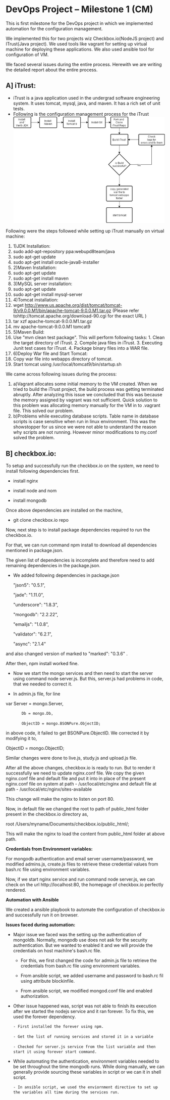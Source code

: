 # DevOps Project – Milestone 1 (CM)

This is first milestone for the DevOps project in which we implemented automation for the configuration management.

We implemented this for two projects wiz Checkbox.io(NodeJS project) and ITrust(Java project). We used tools like vagrant for setting up virtual machine for deploying these applications. We also used ansible tool for configuration of VM.

We faced several issues during the entire process. Herewith we are writing the detailed report about the entire process.

## A] iTrust:

- iTrust is a java application used in the undergrad software engineering system. It uses tomcat, mysql, java, and maven. It has a rich set of unit tests.
- Following is the configuration management process for the iTrust
![alt tag](./itrust2.jpg)

Following were the steps followed while setting up iTrust manually on virtual machine:

1. 1)JDK Installation:
  1. sudo add-apt-repository ppa:webupd8team/java
  2. sudo apt-get update
  3. sudo apt-get install oracle-java8-installer
2. 2)Maven Installation:
  1. sudo apt-get update
  2. sudo apt-get install maven
3. 3)MySQL server installation:
  1. sudo apt-get update
  2. sudo apt-get install mysql-server
4. 4)Tomcat installation:
  1. wget http://www.us.apache.org/dist/tomcat/tomcat-9/v9.0.0.M1/bin/apache-tomcat-9.0.0.M1.tar.gz (Please refer tohttp://tomcat.apache.org/download-90.cgi for the exact URL )
  2. tar xzf apache-tomcat-9.0.0.M1.tar.gz
  3. mv apache-tomcat-9.0.0.M1 tomcat9
5. 5)Maven Build:
  1. Use &quot;mvn clean test package&quot;. This will perform following tasks:
    1. Clean the target directory of iTrust.
    2. Compile java files in iTrust.
    3. Executing Junit test cases for iTrust.
    4. Package binary files into a WAR file.
6. 6)Deploy War file and Start Tomcat:
  1. Copy war file into webapps directory of tomcat.
  2. Start tomcat using /usr/local/tomcat9/bin/startup.sh

We came across following issues during the process:

1. a)Vagrant allocates some initial memory to the VM created. When we tried to build the iTrust project, the build process was getting terminated abruptly. After analyzing this issue we concluded that this was because the memory assigned by vagrant was not sufficient. Quick solution to this problem was allocating memory manually for the VM in to .vagrant file. This solved our problem.
2. b)Problems while executing database scripts. Table name in database scripts is case sensitive when run in linux environment. This was the showstopper for us since we were not able to understand the reason why scripts are not running. However minor modifications to my.conf solved the problem.


## B] checkbox.io:

To setup and successfully run the checkbox.io on the system, we need to install following dependencies first.

- install nginx

- install node and nom

- install mongodb

Once above dependencies are installed on the machine,

- git clone checkbox.io repo

Now, next step is to install package dependencies required to run the checkbox.io.

For that, we can run command npm install to download all dependencies mentioned in package.json.

The given list of dependencies is incomplete and therefore need to add remaining dependencies in the package.json.

- We added following dependencies in package.json

    &quot;json5&quot;: &quot;0.5.1&quot;,

    &quot;jade&quot;: &quot;1.11.0&quot;,

    &quot;underscore&quot;: &quot;1.8.3&quot;,

    &quot;mongodb&quot;: &quot;2.2.22&quot;,

    &quot;emailjs&quot;: &quot;1.0.8&quot;,

    &quot;validator&quot;: &quot;6.2.1&quot;,

    &quot;async&quot;: &quot;2.1.4&quot;

and also changed version of marked to &quot;marked&quot;: &quot;0.3.6&quot; .



After then, npm install worked fine.



- Now we start the mongo services and then need to start the server using command node server.js.  But this, server.js had problems in code, that we needed to correct it.

- In admin.js file, for line



var Server = mongo.Server,

           Db = mongo.Db,

           ObjectID = mongo.BSONPure.ObjectID;

in above code, it failed to get BSONPure.ObjectID. We corrected it by modifying it to,

ObjectID = mongo.ObjectID;

Similar changes were done to live.js, study.js and upload.js file.

After all the above changes, checkbox.io is ready to run. But to render it successfully we need to update nginx.conf file. We copy the given nginx.conf file and default file and put it into in place of the present nginx.conf file on system at path - /usr/local/etc/nginx and default file at path - /usr/local/etc/nginx/sites-available

This change will make the nginx to listen on port 80.

Now, in default file we changed the root to path of public\_html folder present in the checkbox.io directory as,

root /Users/myname/Documents/checkbox.io/public\_html/;

This will make the nginx to load the content from public\_html folder at above path.

**Credentials from Environment variables:**

For mongodb authentication and email server username/password, we modified admins.js, create.js files to retrieve these credential values from bash.rc file using environment variables.



Now, if we start nginx service and run command node server.js, we can check on the url http://localhost:80, the homepage of checkbox.io perfectly rendered.



**Automation with Ansible**

We created a ansible playbook to automate the configuration of checkbox.io and successfully run it on browser.

**Issues faced during automation:**

- Major issue we faced was the setting up the authentication of mongoldb. Normally, mongodb use does not ask for the security authentication. But we wanted to enabled it and we will provide the credentials on host machine&#39;s bash.rc file.

     - For this, we first changed the code for admin.js file to retrieve the credentials from bash.rc file using environment variables.

     - From ansible script, we added username and password to bash.rc fil using attribute blockinfile.

     - From ansible script, we modified mongod.conf file and enabled authorization.

- Other issue happened was, script was not able to finish its execution after we started the nodejs service and it ran forever. To fix this, we used the forever dependency.

      - First installed the forever using npm.

      - Get the list of running services and stored it in a variable

      - Checked for server.js service from the list variable and then start it using forever start command.

- While automating the authentication, environment variables needed to be set throughout the time mongodb runs. While doing manually, we can generally provide sourcing these variables in script or we can it in shell script.

      - In ansible script, we used the enviornment directive to set up the variables all time during the services run.
